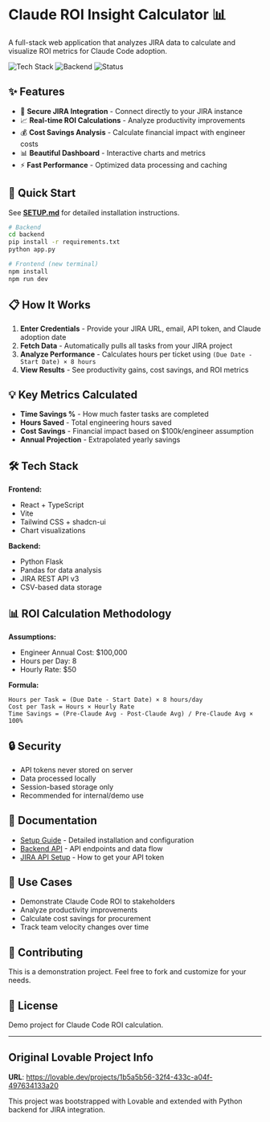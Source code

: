 # Claude ROI Insight Calculator 📊

A full-stack web application that analyzes JIRA data to calculate and visualize ROI metrics for Claude Code adoption.

![Tech Stack](https://img.shields.io/badge/React-TypeScript-blue)
![Backend](https://img.shields.io/badge/Backend-Python%20Flask-green)
![Status](https://img.shields.io/badge/Status-Production%20Ready-success)

## ✨ Features

- 🔐 **Secure JIRA Integration** - Connect directly to your JIRA instance
- 📈 **Real-time ROI Calculations** - Analyze productivity improvements
- 💰 **Cost Savings Analysis** - Calculate financial impact with engineer costs
- 📊 **Beautiful Dashboard** - Interactive charts and metrics
- ⚡ **Fast Performance** - Optimized data processing and caching

## 🚀 Quick Start

See **[SETUP.md](./SETUP.md)** for detailed installation instructions.

```bash
# Backend
cd backend
pip install -r requirements.txt
python app.py

# Frontend (new terminal)
npm install
npm run dev
```

## 📋 How It Works

1. **Enter Credentials** - Provide your JIRA URL, email, API token, and Claude adoption date
2. **Fetch Data** - Automatically pulls all tasks from your JIRA project
3. **Analyze Performance** - Calculates hours per ticket using `(Due Date - Start Date) × 8 hours`
4. **View Results** - See productivity gains, cost savings, and ROI metrics

## 💡 Key Metrics Calculated

- **Time Savings %** - How much faster tasks are completed
- **Hours Saved** - Total engineering hours saved
- **Cost Savings** - Financial impact based on $100k/engineer assumption
- **Annual Projection** - Extrapolated yearly savings

## 🛠️ Tech Stack

**Frontend:**
- React + TypeScript
- Vite
- Tailwind CSS + shadcn-ui
- Chart visualizations

**Backend:**
- Python Flask
- Pandas for data analysis
- JIRA REST API v3
- CSV-based data storage

## 📊 ROI Calculation Methodology

**Assumptions:**
- Engineer Annual Cost: $100,000
- Hours per Day: 8
- Hourly Rate: $50

**Formula:**
```
Hours per Task = (Due Date - Start Date) × 8 hours/day
Cost per Task = Hours × Hourly Rate
Time Savings = (Pre-Claude Avg - Post-Claude Avg) / Pre-Claude Avg × 100%
```

## 🔒 Security

- API tokens never stored on server
- Data processed locally
- Session-based storage only
- Recommended for internal/demo use

## 📖 Documentation

- [Setup Guide](./SETUP.md) - Detailed installation and configuration
- [Backend API](./backend/README.md) - API endpoints and data flow
- [JIRA API Setup](./SETUP.md#jira-api-token-setup) - How to get your API token

## 🎯 Use Cases

- Demonstrate Claude Code ROI to stakeholders
- Analyze productivity improvements
- Calculate cost savings for procurement
- Track team velocity changes over time

## 🤝 Contributing

This is a demonstration project. Feel free to fork and customize for your needs.

## 📝 License

Demo project for Claude Code ROI calculation.

---

## Original Lovable Project Info

**URL**: https://lovable.dev/projects/1b5a5b56-32f4-433c-a04f-497634133a20

This project was bootstrapped with Lovable and extended with Python backend for JIRA integration.
